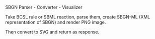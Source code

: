SBGN Parser - Converter - Visualizer

Take BCSL rule or SBML reaction, parse them, create SBGN-ML (XML representation of SBGN) and render PNG image.

Then convert to SVG and return as response.